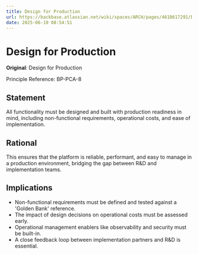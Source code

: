 ```yaml
---
title: Design for Production
url: https://backbase.atlassian.net/wiki/spaces/ARCH/pages/4618617291/Design+for+Production
date: 2025-06-10 08:54:51
---
```


# Design for Production

**Original**: Design for Production

Principle Reference: BP-PCA-8

## Statement

All functionality must be designed and built with production readiness in mind, including non-functional requirements, operational costs, and ease of implementation.

## Rational

This ensures that the platform is reliable, performant, and easy to manage in a production environment, bridging the gap between R&D and implementation teams.

## Implications

- Non-functional requirements must be defined and tested against a 'Golden Bank' reference.
- The impact of design decisions on operational costs must be assessed early.
- Operational management enablers like observability and security must be built-in.
- A close feedback loop between implementation partners and R&D is essential.